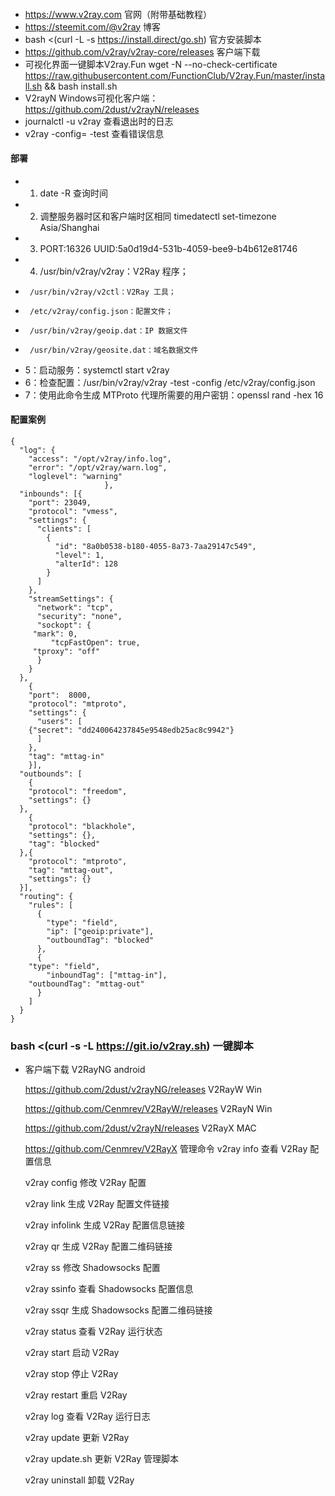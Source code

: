 ####    
-   https://www.v2ray.com     官网（附带基础教程）
-   https://steemit.com/@v2ray      博客
-   bash <(curl -L -s https://install.direct/go.sh)    官方安装脚本
-   https://github.com/v2ray/v2ray-core/releases      客户端下载
-   可视化界面一键脚本V2ray.Fun  wget -N --no-check-certificate https://raw.githubusercontent.com/FunctionClub/V2ray.Fun/master/install.sh && bash install.sh  
-   V2rayN Windows可视化客户端：https://github.com/2dust/v2rayN/releases
-   journalctl -u v2ray    查看退出时的日志
-   v2ray -config=<config-file> -test  查看错误信息
####    部署
-   1. date -R 查询时间
-   2. 调整服务器时区和客户端时区相同   timedatectl set-timezone Asia/Shanghai
-   3.  PORT:16326
        UUID:5a0d19d4-531b-4059-bee9-b4b612e81746
-   4. /usr/bin/v2ray/v2ray：V2Ray 程序；
-      /usr/bin/v2ray/v2ctl：V2Ray 工具；
-      /etc/v2ray/config.json：配置文件；
-      /usr/bin/v2ray/geoip.dat：IP 数据文件
-      /usr/bin/v2ray/geosite.dat：域名数据文件
-   5：启动服务：systemctl start v2ray
-   6：检查配置：/usr/bin/v2ray/v2ray -test -config /etc/v2ray/config.json
-   7：使用此命令生成 MTProto 代理所需要的用户密钥：openssl rand -hex 16


####    配置案例
~~~~text
{
  "log": {
    "access": "/opt/v2ray/info.log",
    "error": "/opt/v2ray/warn.log",
    "loglevel": "warning"
				     },
  "inbounds": [{
    "port": 23049,
    "protocol": "vmess",
    "settings": {
      "clients": [
        {
          "id": "8a0b0538-b180-4055-8a73-7aa29147c549",
          "level": 1,
          "alterId": 128
        }
      ]
    },
    "streamSettings": {
      "network": "tcp",
      "security": "none",
      "sockopt": {
	 "mark": 0,
         "tcpFastOpen": true,
	 "tproxy": "off"
      }
    }
  },
    {
    "port":  8000,
    "protocol": "mtproto",
    "settings": {
      "users": [
	{"secret": "dd240064237845e9548edb25ac8c9942"}
      ]	
    },
    "tag": "mttag-in"
    }],
  "outbounds": [
    {
    "protocol": "freedom",
    "settings": {}
  },
    {
    "protocol": "blackhole",
    "settings": {},
    "tag": "blocked"
  },{
    "protocol": "mtproto",
    "tag": "mttag-out",
    "settings": {}
  }],
  "routing": {
    "rules": [
      {
        "type": "field",
        "ip": ["geoip:private"],
        "outboundTag": "blocked"
      },
      {
	"type": "field",
        "inboundTag": ["mttag-in"],
	"outboundTag": "mttag-out"
      }
    ]
  }
}
~~~~


###     bash <(curl -s -L https://git.io/v2ray.sh)        一键脚本
-   客户端下载
    V2RayNG android
    
    https://github.com/2dust/v2rayNG/releases
    V2RayW Win
    
    https://github.com/Cenmrev/V2RayW/releases
    V2RayN Win
    
    https://github.com/2dust/v2rayN/releases
    V2RayX MAC
    
    https://github.com/Cenmrev/V2RayX
    管理命令
    v2ray info 查看 V2Ray 配置信息
    
    v2ray config 修改 V2Ray 配置
    
    v2ray link 生成 V2Ray 配置文件链接
    
    v2ray infolink 生成 V2Ray 配置信息链接
    
    v2ray qr 生成 V2Ray 配置二维码链接
    
    v2ray ss 修改 Shadowsocks 配置
    
    v2ray ssinfo 查看 Shadowsocks 配置信息
    
    v2ray ssqr 生成 Shadowsocks 配置二维码链接
    
    v2ray status 查看 V2Ray 运行状态
    
    v2ray start 启动 V2Ray
    
    v2ray stop 停止 V2Ray
    
    v2ray restart 重启 V2Ray
    
    v2ray log 查看 V2Ray 运行日志
    
    v2ray update 更新 V2Ray
    
    v2ray update.sh 更新 V2Ray 管理脚本
    
    v2ray uninstall 卸载 V2Ray

